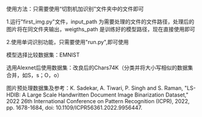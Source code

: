 使用方法：只需要使用“切割机加识别”文件夹中的文件即可

1.运行"first_img.py"文件，input_path 为需要处理的文件的文件路径，处理后的图片将在同文件夹输出，weigths_path 是训练好的模型路径，现在直接使用即可

2.使用单词识别功能，只需要使用"run.py",即可使用



模型选择比较数据集：EMNIST

选用Alexnet后使用数据集：改良后的Chars74K（分类并将大小写相似的数据集合并，如S，s；O，o）

图片预处理数据集及参考：K. Sadekar, A. Tiwari, P. Singh and S. Raman, "LS-HDIB: A Large Scale Handwritten Document Image Binarization Dataset," 2022 26th International Conference on Pattern Recognition (ICPR), 2022, pp. 1678-1684, doi: 10.1109/ICPR56361.2022.9956447.